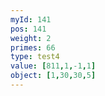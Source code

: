 ```yaml
---
myId: 141
pos: 141
weight: 2
primes: 66
type: test4
value: [811,1,-1,1]
object: [1,30,30,5]
---
```

